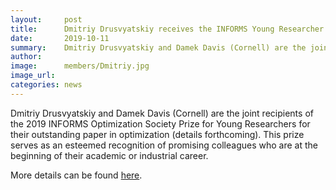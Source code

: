 ```yaml
---
layout:     post
title:      Dmitriy Drusvyatskiy receives the INFORMS Young Researcher Prize
date:       2019-10-11
summary:    Dmitriy Drusvyatskiy and Damek Davis (Cornell) are the joint recipients of the 2019 INFORMS Optimization Society Prize for Young Researchers for their outstanding paper in optimization.
author:     
image:      members/Dmitriy.jpg
image_url:  
categories: news
---
```


Dmitriy Drusvyatskiy and Damek Davis (Cornell) are the joint recipients of the 2019 INFORMS Optimization Society Prize for Young Researchers for their outstanding paper in optimization (details forthcoming). This prize serves as an esteemed recognition of promising colleagues who are at the beginning of their academic or industrial career.

More details can be found [here](https://math.washington.edu/news/2019/09/30/dmitriy-drusvyatskiy-receives-informs-young-researcher-prize).
